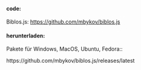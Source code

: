 #### code:
  Biblos.js: <span class="external">https://github.com/mbykov/biblos.js</span></p>
#### herunterladen:
  Pakete für Windows, MacOS, Ubuntu, Fedora::</p>
  <p class="external">https://github.com/mbykov/biblos.js/releases/latest</p>
